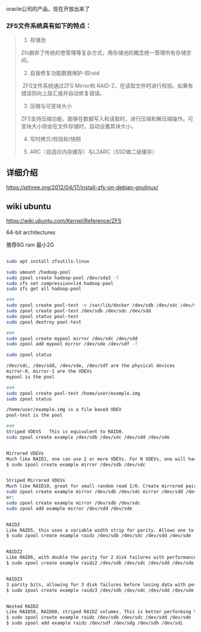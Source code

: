 

oracle公司的产品，现在开放出来了



### ZFS文件系统具有如下的特点：

> 1) 存储池
>
> ​	Zfs摒弃了传统的卷管理等复杂方式，用存储池的概念统一管理所有存储空间。
>
> 2) 自我修复功能数据保护-软raid
>
> ​	ZFS文件系统通过ZFS Mirror和 RAID-Z，在读取文件时进行校验。如果有错误则向上层汇报并自动修复错误。
>
> 3) 压缩与可变块大小
>
> ​	ZFS支持压缩功能，能够在数据写入和读取时，进行压缩和解压缩操作。可变块大小则会在文件存储时，自动设置其块大小。
>
> 4) 写时拷贝/校验和/快照
>
> 5) ARC（自适应内存缓存）与L2ARC（SSD做二级缓存）



## 详细介绍

https://pthree.org/2012/04/17/install-zfs-on-debian-gnulinux/



## wiki ubuntu

https://wiki.ubuntu.com/Kernel/Reference/ZFS

64-bit architectures

推荐8G ram 最小2G

```bash

sudo apt install zfsutils-linux

sudo umount /hadoop-pool
sudo zpool create hadoop-pool /dev/sda3 -f
sudo zfs set compression=lz4 hadoop-pool
sudo zfs get all hadoop-pool

###
sudo zpool create pool-test -m /var/lib/docker /dev/sdb /dev/sdc /dev/sdd
sudo zpool create pool-test /dev/sdb /dev/sdc /dev/sdd
sudo zpool status pool-test
sudo zpool destroy pool-test

###
sudo zpool create mypool mirror /dev/sdc /dev/sdd
sudo zpool add mypool mirror /dev/sde /dev/sdf -f

sudo zpool status

/dev/sdc, /dev/sdd, /dev/sde, /dev/sdf are the physical devices
mirror-0, mirror-1 are the VDEVs
mypool is the pool

###
sudo zpool create pool-test /home/user/example.img
sudo zpool status

/home/user/example.img is a file based VDEV
pool-test is the pool

###
Striped VDEVS   This is equivalent to RAID0. 
sudo zpool create example /dev/sdb /dev/sdc /dev/sdd /dev/sde


Mirrored VDEVs
Much like RAID1, one can use 2 or more VDEVs. For N VDEVs, one will have to have N-1 fail before data is lost. Example, creating mirrored pool with 2 VDEVs
$ sudo zpool create example mirror /dev/sdb /dev/sdc


Striped Mirrored VDEVs
Much like RAID10, great for small random read I/O. Create mirrored pairs and then stripe data over the mirrors. Example, creating striped 2 x 2 mirrored pool:
sudo zpool create example mirror /dev/sdb /dev/sdc mirror /dev/sdd /dev/sde
or:
sudo zpool create example mirror /dev/sdb /dev/sdc
sudo zpool add example mirror /dev/sdd /dev/sde


RAIDZ
Like RAID5, this uses a variable width strip for parity. Allows one to get the most capacity out of a bunch of disks with parity checking with a sacrifice to some performance. Allows a single disk failure without losing data. Example, creating a 4 VDEV RAIDZ:
$ sudo zpool create example raidz /dev/sdb /dev/sdc /dev/sdd /dev/sde


RAIDZ2
Like RAID6, with double the parity for 2 disk failures with performance similar to RAIDZ. Example, create a 2 parity 5 VDEV pool:
$ sudo zpool create example raidz2 /dev/sdb /dev/sdc /dev/sdd /dev/sde /dev/sdf


RAIDZ3
3 parity bits, allowing for 3 disk failures before losing data with performance like RAIDZ2 and RAIDZ. Example, create a 3 parity 6 VDEV pool:
$ sudo zpool create example raidz3 /dev/sdb /dev/sdc /dev/sdd /dev/sde /dev/sdf /dev/sdg


Nested RAIDZ
Like RAID50, RAID60, striped RAIDZ volumes. This is better performing than RAIDZ but at the cost of reducing capacity. Example, 2 x RAIDZ:
$ sudo zpool create example raidz /dev/sdb /dev/sdc /dev/sdd /dev/sde
$ sudo zpool add example raidz /dev/sdf /dev/sdg /dev/sdh /dev/sdi
```

